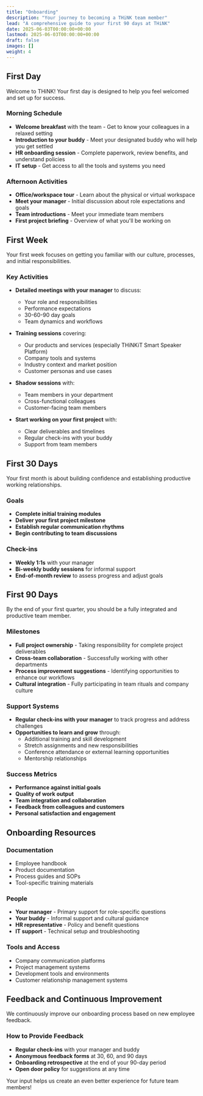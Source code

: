```yaml
---
title: "Onboarding"
description: "Your journey to becoming a THiNK team member"
lead: "A comprehensive guide to your first 90 days at THiNK"
date: 2025-06-03T00:00:00+00:00
lastmod: 2025-06-03T00:00:00+00:00
draft: false
images: []
weight: 4
---
```


## First Day

Welcome to THiNK! Your first day is designed to help you feel welcomed and set up for success.

### Morning Schedule
- **Welcome breakfast** with the team - Get to know your colleagues in a relaxed setting
- **Introduction to your buddy** - Meet your designated buddy who will help you get settled
- **HR onboarding session** - Complete paperwork, review benefits, and understand policies
- **IT setup** - Get access to all the tools and systems you need

### Afternoon Activities
- **Office/workspace tour** - Learn about the physical or virtual workspace
- **Meet your manager** - Initial discussion about role expectations and goals
- **Team introductions** - Meet your immediate team members
- **First project briefing** - Overview of what you'll be working on

## First Week

Your first week focuses on getting you familiar with our culture, processes, and initial responsibilities.

### Key Activities
- **Detailed meetings with your manager** to discuss:
  - Your role and responsibilities
  - Performance expectations
  - 30-60-90 day goals
  - Team dynamics and workflows

- **Training sessions** covering:
  - Our products and services (especially THiNKiT Smart Speaker Platform)
  - Company tools and systems
  - Industry context and market position
  - Customer personas and use cases

- **Shadow sessions** with:
  - Team members in your department
  - Cross-functional colleagues
  - Customer-facing team members

- **Start working on your first project** with:
  - Clear deliverables and timelines
  - Regular check-ins with your buddy
  - Support from team members

## First 30 Days

Your first month is about building confidence and establishing productive working relationships.

### Goals
- **Complete initial training modules**
- **Deliver your first project milestone**
- **Establish regular communication rhythms**
- **Begin contributing to team discussions**

### Check-ins
- **Weekly 1:1s** with your manager
- **Bi-weekly buddy sessions** for informal support
- **End-of-month review** to assess progress and adjust goals

## First 90 Days

By the end of your first quarter, you should be a fully integrated and productive team member.

### Milestones
- **Full project ownership** - Taking responsibility for complete project deliverables
- **Cross-team collaboration** - Successfully working with other departments
- **Process improvement suggestions** - Identifying opportunities to enhance our workflows
- **Cultural integration** - Fully participating in team rituals and company culture

### Support Systems
- **Regular check-ins with your manager** to track progress and address challenges
- **Opportunities to learn and grow** through:
  - Additional training and skill development
  - Stretch assignments and new responsibilities
  - Conference attendance or external learning opportunities
  - Mentorship relationships

### Success Metrics
- **Performance against initial goals**
- **Quality of work output**
- **Team integration and collaboration**
- **Feedback from colleagues and customers**
- **Personal satisfaction and engagement**

## Onboarding Resources

### Documentation
- Employee handbook
- Product documentation
- Process guides and SOPs
- Tool-specific training materials

### People
- **Your manager** - Primary support for role-specific questions
- **Your buddy** - Informal support and cultural guidance
- **HR representative** - Policy and benefit questions
- **IT support** - Technical setup and troubleshooting

### Tools and Access
- Company communication platforms
- Project management systems
- Development tools and environments
- Customer relationship management systems

## Feedback and Continuous Improvement

We continuously improve our onboarding process based on new employee feedback.

### How to Provide Feedback
- **Regular check-ins** with your manager and buddy
- **Anonymous feedback forms** at 30, 60, and 90 days
- **Onboarding retrospective** at the end of your 90-day period
- **Open door policy** for suggestions at any time

Your input helps us create an even better experience for future team members!
